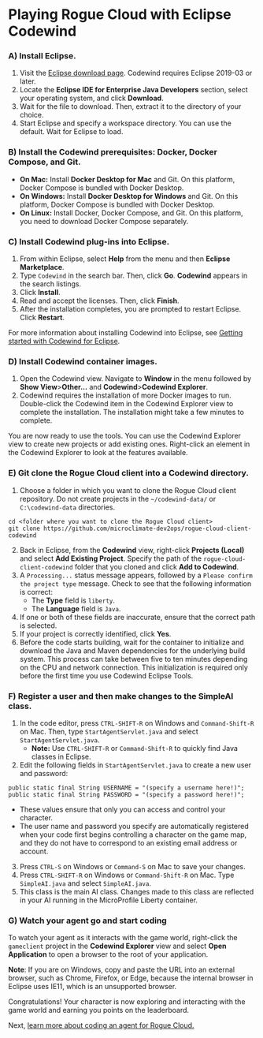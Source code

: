 # Playing Rogue Cloud with Eclipse Codewind

### A) Install Eclipse.
1) Visit the [Eclipse download page](https://www.eclipse.org/downloads/packages/). Codewind requires Eclipse 2019-03 or later.
2) Locate the **Eclipse IDE for Enterprise Java Developers** section, select your operating system, and click **Download**.
3) Wait for the file to download. Then, extract it to the directory of your choice.
4) Start Eclipse and specify a workspace directory. You can use the default. Wait for Eclipse to load.

### B) Install the Codewind prerequisites: Docker, Docker Compose, and Git.
- **On Mac:** Install **Docker Desktop for Mac** and Git. On this platform, Docker Compose is bundled with Docker Desktop.
- **On Windows:** Install **Docker Desktop for Windows** and Git. On this platform, Docker Compose is bundled with Docker Desktop.
- **On Linux:** Install Docker, Docker Compose, and Git. On this platform, you need to download Docker Compose separately.

### C) Install Codewind plug-ins into Eclipse.
1) From within Eclipse, select **Help** from the menu and then **Eclipse Marketplace**.
2) Type `Codewind` in the search bar. Then, click **Go**. **Codewind** appears in the search listings.
3) Click **Install**.
4) Read and accept the licenses. Then, click **Finish**.
5) After the installation completes, you are prompted to restart Eclipse. Click **Restart**.

For more information about installing Codewind into Eclipse, see [Getting started with Codewind for Eclipse](https://www.eclipse.org/codewind/mdteclipsegettingstarted.html).

### D) Install Codewind container images.
1) Open the Codewind view. Navigate to **Window** in the menu followed by **Show View**>**Other...** and **Codewind**>**Codewind Explorer**.
2) Codewind requires the installation of more Docker images to run. Double-click the Codewind item in the Codewind Explorer view to complete the installation. The installation might take a few minutes to complete.

You are now ready to use the tools. You can use the Codewind Explorer view to create new projects or add existing ones. Right-click an element in the Codewind Explorer to look at the features available.

### E) Git clone the Rogue Cloud client into a Codewind directory.
1) Choose a folder in which you want to clone the Rogue Cloud client repository. Do not create projects in the `~/codewind-data/` or `C:\codewind-data` directories.
  ```
  cd <folder where you want to clone the Rogue Cloud client>
  git clone https://github.com/microclimate-dev2ops/rogue-cloud-client-codewind
  ```
2) Back in Eclipse, from the **Codewind** view, right-click **Projects (Local)** and select **Add Existing Project**. Specify the path of the `rogue-cloud-client-codewind` folder that you cloned and click **Add to Codewind**.
3) A `Processing...` status message appears, followed by a `Please confirm the project type` message. Check to see that the following information is correct:
   - The **Type** field is `liberty`.
   - The **Language** field is `Java`.
4) If one or both of these fields are inaccurate, ensure that the correct path is selected.
5) If your project is correctly identified, click **Yes**.
6) Before the code starts building, wait for the container to initialize and download the Java and Maven dependencies for the underlying build system. This process can take between five to ten minutes depending on the CPU and network connection. This initialization is required only before the first time you use Codewind Eclipse Tools.

### F) Register a user and then make changes to the SimpleAI class.
1) In the code editor, press `CTRL-SHIFT-R` on Windows and `Command-Shift-R` on Mac. Then, type `StartAgentServlet.java` and select `StartAgentServlet.java`.
   * **Note:** Use `CTRL-SHIFT-R` or `Command-Shift-R` to quickly find Java classes in Eclipse.
2) Edit the following fields in `StartAgentServlet.java` to create a new user and password:
```
public static final String USERNAME = "(specify a username here!)";
public static final String PASSWORD = "(specify a password here!)";
```
   * These values ensure that only you can access and control your character.
   * The user name and password you specify are automatically registered when your code first begins controlling a character on the game map, and they do not have to correspond to an existing email address or account.
3) Press `CTRL-S` on Windows or `Command-S` on Mac to save your changes.
4) Press `CTRL-SHIFT-R` on Windows or `Command-Shift-R` on Mac. Type `SimpleAI.java` and select `SimpleAI.java`.
5) This class is the main AI class. Changes made to this class are reflected in your AI running in the MicroProfile Liberty container.

### G) Watch your agent go and start coding
To watch your agent as it interacts with the game world, right-click the `gameclient` project in the **Codewind Explorer** view and select **Open Application** to open a browser to the root of your application.

**Note**: If you are on Windows, copy and paste the URL into an external browser, such as Chrome, Firefox, or Edge, because the internal browser in Eclipse uses IE11, which is an unsupported browser.

Congratulations! Your character is now exploring and interacting with the game world and earning you points on the leaderboard.

Next, [learn more about coding an agent for Rogue Cloud.](Developing-CodingNextSteps.md)
